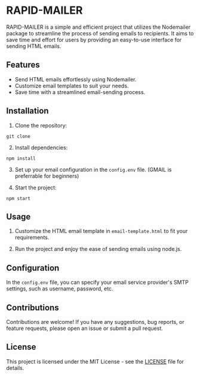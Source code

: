 # RAPID-MAILER

RAPID-MAILER is a simple and efficient project that utilizes the Nodemailer package to streamline the process of sending emails to recipients. It aims to save time and effort for users by providing an easy-to-use interface for sending HTML emails.

## Features

- Send HTML emails effortlessly using Nodemailer.
- Customize email templates to suit your needs.
- Save time with a streamlined email-sending process.

## Installation

1. Clone the repository:

```git clone```

2. Install dependencies:

```npm install```

3. Set up your email configuration in the `config.env` file. (GMAIL is preferrable for beginners)

4. Start the project:

```npm start```

## Usage

1. Customize the HTML email template in `email-template.html` to fit your requirements.

2. Run the project and enjoy the ease of sending emails using node.js.

## Configuration

In the `config.env` file, you can specify your email service provider's SMTP settings, such as username, password, etc.

## Contributions

Contributions are welcome! If you have any suggestions, bug reports, or feature requests, please open an issue or submit a pull request.

## License

This project is licensed under the MIT License - see the [LICENSE](LICENSE) file for details.
